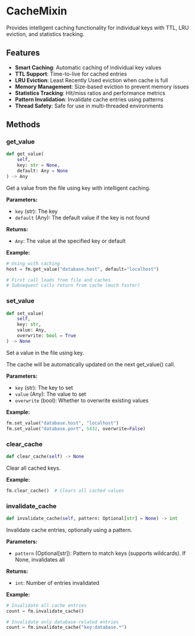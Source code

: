 # CacheMixin

Provides intelligent caching functionality for individual keys with TTL, LRU eviction, and statistics tracking.

## Features

- **Smart Caching**: Automatic caching of individual key values
- **TTL Support**: Time-to-live for cached entries
- **LRU Eviction**: Least Recently Used eviction when cache is full
- **Memory Management**: Size-based eviction to prevent memory issues
- **Statistics Tracking**: Hit/miss ratios and performance metrics
- **Pattern Invalidation**: Invalidate cache entries using patterns
- **Thread Safety**: Safe for use in multi-threaded environments

## Methods

### get_value

```python
def get_value(
    self,
    key: str = None,
    default: Any = None
) -> Any
```

Get a value from the file using key with intelligent caching.

**Parameters:**
- `key` (str): The key
- `default` (Any): The default value if the key is not found

**Returns:**
- `Any`: The value at the specified key or default

**Example:**
```python
# Using with caching
host = fm.get_value("database.host", default="localhost")

# First call loads from file and caches
# Subsequent calls return from cache (much faster)
```

### set_value

```python
def set_value(
    self,
    key: str,
    value: Any,
    overwrite: bool = True
) -> None
```

Set a value in the file using key.

The cache will be automatically updated on the next get_value() call.

**Parameters:**
- `key` (str): The key to set
- `value` (Any): The value to set
- `overwrite` (bool): Whether to overwrite existing values

**Example:**
```python
fm.set_value("database.host", "localhost")
fm.set_value("database.port", 5432, overwrite=False)
```

### clear_cache

```python
def clear_cache(self) -> None
```

Clear all cached keys.

**Example:**
```python
fm.clear_cache()  # Clears all cached values
```

### invalidate_cache

```python
def invalidate_cache(self, pattern: Optional[str] = None) -> int
```

Invalidate cache entries, optionally using a pattern.

**Parameters:**
- `pattern` (Optional[str]): Pattern to match keys (supports wildcards). If None, invalidates all

**Returns:**
- `int`: Number of entries invalidated

**Example:**
```python
# Invalidate all cache entries
count = fm.invalidate_cache()

# Invalidate only database-related entries
count = fm.invalidate_cache("key:database.*")
```
